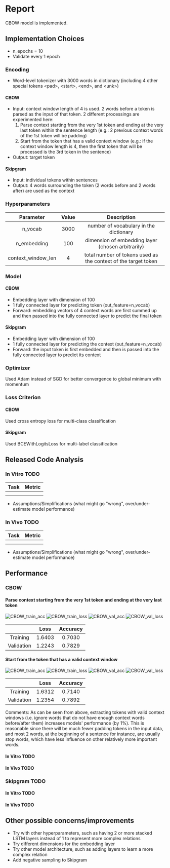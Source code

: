 # Report
CBOW model is implemented.

## Implementation Choices
- n_epochs = 10
- Validate every 1 epoch

### Encoding
- Word-level tokenizer with 3000 words in dictionary (including 4 other special tokens \<pad\>, \<start\>, \<end\>, and \<unk\>)
#### CBOW
- Input: context window length of 4 is used. 2 words before a token is parsed as the input of that token. 2 different processings are experimented here:
  1. Parse context starting from the very 1st token and ending at the very last token within the sentence length (e.g.: 2 previous context words of the 1st token will be padding)
  2. Start from the token that has a valid context window (e.g.: if the context window length is 4, then the first token that will be processed is the 3rd token in the sentence)
- Output: target token
#### Skipgram
- Input: individual tokens within sentences
- Output: 4 words surrounding the token (2 words before and 2 words after) are used as the context

### Hyperparameters
| Parameter | Value | Description |
|:---------:|:-----:|:-----------:|
| n_vocab | 3000 | number of vocabulary in the dictionary
| n_embedding | 100 | dimension of embedding layer (chosen arbitrarily)
| context_window_len | 4 | total number of tokens used as the context of the target token

### Model
#### CBOW
- Embedding layer with dimension of 100
- 1 fully connected layer for predicting token (out_feature=n_vocab)
- Forward: embedding vectors of 4 context words are first summed up and then passed into the fully connected layer to predict the final token

#### Skipgram
- Embedding layer with dimension of 100
- 1 fully connected layer for predicting the context (out_feature=n_vocab)
- Forward: the input token is first embedded and then is passed into the fully connected layer to predict its context

### Optimizer
Used Adam instead of SGD for better convergence to global minimum with momentum

### Loss Criterion
#### CBOW
Used cross entropy loss for multi-class classification
#### Skipgram
Used BCEWithLogitsLoss for multi-label classification


## Released Code Analysis
### In Vitro TODO
|   Task   | Metric |
|:--------:|:--------:|
|    |    | 
|    |    |
- Assumptions/Simplifications (what might go "wrong", over/under-estimate model performance)

### In Vivo TODO
|   Task   | Metric |
|:--------:|:--------:|
|    |    | 
|    |    |
- Assumptions/Simplifications (what might go "wrong", over/under-estimate model performance)

## Performance
### CBOW
#### Parse context starting from the very 1st token and ending at the very last token
![CBOW_train_acc](output_graphs/training_acc(CBOW_with_all_tokens).png)
![CBOW_train_loss](output_graphs/training_loss(CBOW_with_all_tokens).png)
![CBOW_val_acc](output_graphs/validation_acc(CBOW_with_all_tokens).png)
![CBOW_val_loss](output_graphs/validation_loss(CBOW_with_all_tokens).png)

|                   |   Loss   | Accuracy |
|:-----------------:|:--------:|:--------:|
|     Training      |  1.6403  |  0.7030  | 
|    Validation     |  1.2243  |  0.7829  |

#### Start from the token that has a valid context window
![CBOW_train_acc](output_graphs/training_acc(CBOW_with_valid_window).png)
![CBOW_train_loss](output_graphs/training_loss(CBOW_with_valid_window).png)
![CBOW_val_acc](output_graphs/validation_acc(CBOW_with_valid_window).png)
![CBOW_val_loss](output_graphs/validation_loss(CBOW_with_valid_window).png)

|                   |   Loss   | Accuracy |
|:-----------------:|:--------:|:--------:|
|     Training      |  1.6312  |  0.7140  | 
|    Validation     |  1.2354  |  0.7892  |

Comments: 
As can be seen from above, extracting tokens with valid context windows (i.e. ignore words that do not have enough context words before/after them) increases models' performance (by 1%).
This is reasonable since there will be much fewer padding tokens in the input data, and most 2 words, at the beginning of a sentence for instance, are usually stop words, which have less influence on other relatively more important words. 


#### In Vitro TODO
#### In Vivo TODO

### Skipgram TODO
#### In Vitro TODO
#### In Vivo TODO


## Other possible concerns/improvements
- Try with other hyperparameters, such as having 2 or more stacked LSTM layers instead of 1 to represent more complex relations
- Try different dimensions for the embedding layer
- Try other model architecture, such as adding layers to learn a more complex relation
- Add negative sampling to Skipgram